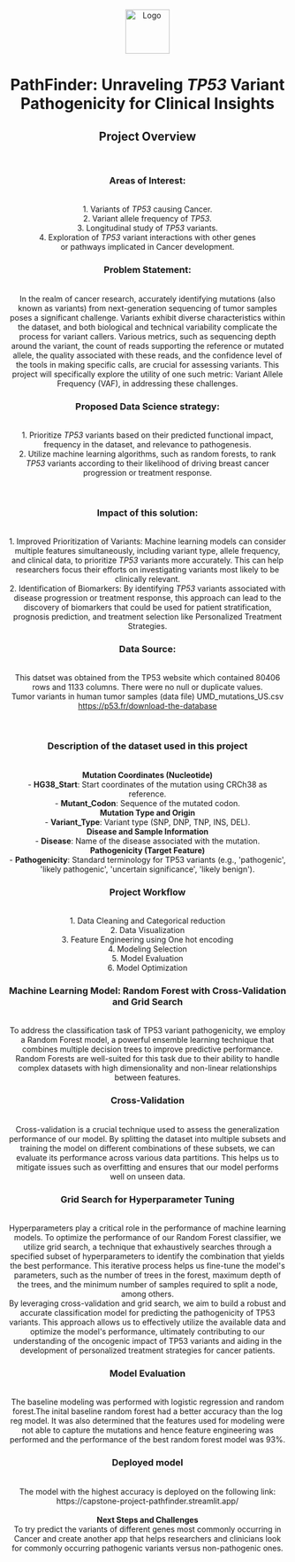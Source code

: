 <a name="readme-top"></a>
<!-- PROJECT SHIELDS -->
<br />
<div align="center">
  <a href="https://github.com/allyvaz/Capstone-project">
    <img src="https://microbenotes.com/wp-content/uploads/2023/05/Alleles.jpg" alt="Logo" width="80" height="80">
  </a>

<h1 align="center">PathFinder: Unraveling <i>TP53</i> Variant Pathogenicity for Clinical Insights</h1>

  <p align="center">
    <h2>Project Overview</h2>
  </p>
  <p>
  </p><br><h3>Areas of Interest:</h3> 
    <br/>1. Variants of <i>TP53</i> causing Cancer.
    <br/>2. Variant allele frequency of <i>TP53</i>.
    <br/>3. Longitudinal study of <i>TP53</i> variants.
    <br/>4. Exploration of <i>TP53</i> variant interactions with other genes</br> or pathways implicated in Cancer development.
  </p>
  <p align = 'justify'>
    <h3>Problem Statement: </h3>
    <br/>In the realm of cancer research, accurately identifying mutations (also known as variants) from next-generation sequencing of tumor samples poses a significant challenge. Variants exhibit diverse characteristics within the dataset, and both biological and technical variability complicate the process for variant callers. Various metrics, such as sequencing depth around the variant, the count of reads supporting the reference or mutated allele, the quality associated with these reads, and the confidence level of the tools in making specific calls, are crucial for assessing variants. This project will specifically explore the utility of one such metric: Variant Allele Frequency (VAF), in addressing these challenges.
    <br/><h3>Proposed Data Science strategy:</h3>
    <br/> 1. Prioritize <i>TP53</i> variants based on their predicted functional impact, frequency in the dataset, and relevance to pathogenesis.
    <br/>2. Utilize machine learning algorithms, such as random forests, to rank  <i>TP53</i> variants according to their likelihood of driving breast cancer progression or treatment response. 
  </p>
    <br/><h3>Impact of this solution:</h3>
    <br/>1. Improved Prioritization of Variants: Machine learning models can consider multiple features simultaneously, including variant type, allele frequency, and clinical data, to prioritize <i>TP53</i> variants more accurately. This can help researchers focus their efforts on investigating variants most likely to be clinically relevant.
    <br/>2. Identification of Biomarkers: By identifying <i>TP53</i> variants associated with disease progression or treatment response, this approach can lead to the discovery of biomarkers that could be used for patient stratification, prognosis prediction, and treatment selection like Personalized Treatment Strategies. 
    </br><h3>Data Source:</h3>
    </br>This datset was obtained from the TP53 website which contained 80406 rows and 1133 columns. There were no null or duplicate values.
    <br/>Tumor variants in human tumor samples (data file) UMD_mutations_US.csv  
    </br><u>https://p53.fr/download-the-database</u> 
  </p>

  <p>
    <br/><h3>Description of the dataset used in this project</h3>
    <br/><b>Mutation Coordinates (Nucleotide)</b>
    </br>- <b>HG38_Start</b>: Start coordinates of the mutation using CRCh38 as reference.
    </br>- <b>Mutant_Codon</b>: Sequence of the mutated codon.
    <br/><b>Mutation Type and Origin</b>
    </br>- <b>Variant_Type</b>: Variant type (SNP, DNP, TNP, INS, DEL).
    <br/><b>Disease and Sample Information</b>
    </br>- <b>Disease</b>: Name of the disease associated with the mutation.
    <br/><b>Pathogenicity (Target Feature)</b>
    </br>- <b>Pathogenicity</b>: Standard terminology for TP53 variants (e.g., 'pathogenic', 'likely pathogenic', 'uncertain significance', 'likely benign').
  </p>
   
  <p>
    <h3><b>Project Workflow</b></h3>
    </br>1. Data Cleaning and Categorical reduction
    </br>2. Data Visualization
    </br>3. Feature Engineering using One hot encoding
    </br>4. Modeling Selection
    </br>5. Model Evaluation
    </br>6. Model Optimization
    </br><h3>Machine Learning Model: Random Forest with Cross-Validation and Grid Search</h3>
    </br>To address the classification task of TP53 variant pathogenicity, we employ a Random Forest model, a powerful ensemble learning technique that combines multiple decision trees to improve predictive performance. Random Forests are well-suited for this task due to their ability to handle complex datasets with high dimensionality and non-linear relationships between features.
    </br><h3>Cross-Validation</h3>
    </br>Cross-validation is a crucial technique used to assess the generalization performance of our model. By splitting the dataset into multiple subsets and training the model on different combinations of these subsets, we can evaluate its performance across various data partitions. This helps us to mitigate issues such as overfitting and ensures that our model performs well on unseen data.
    </br><h3>Grid Search for Hyperparameter Tuning</h3>
    </br>Hyperparameters play a critical role in the performance of machine learning models. To optimize the performance of our Random Forest classifier, we utilize grid search, a technique that exhaustively searches through a specified subset of hyperparameters to identify the combination that yields the best performance. This iterative process helps us fine-tune the model's parameters, such as the number of trees in the forest, maximum depth of the trees, and the minimum number of samples required to split a node, among others.
    </br>By leveraging cross-validation and grid search, we aim to build a robust and accurate classification model for predicting the pathogenicity of TP53 variants. This approach allows us to effectively utilize the available data and optimize the model's performance, ultimately contributing to our understanding of the oncogenic impact of TP53 variants and aiding in the development of personalized treatment strategies for cancer patients.     
    </br><h3>Model Evaluation</h3>
    </br>The baseline modeling was performed with logistic regression and random forest.The inital baseline random forest had a better accuracy than the log reg model. It was also determined that the features used for modeling were not able to capture the mutations and hence feature engineering was performed and the performance of the best random forest model was 93%.
    </br><h3>Deployed model</h3>
    </br> The model with the highest accuracy is deployed on the following link:
    </br> https://capstone-project-pathfinder.streamlit.app/
    </br></br><b>Next Steps and Challenges</b>
    </br>To try predict the variants of different genes most commonly occurring in Cancer and create another app that helps researchers and clinicians look for commonly occurring pathogenic variants versus non-pathogenic ones.
  </p>
